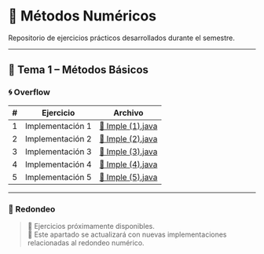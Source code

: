 # 📘 Métodos Numéricos

Repositorio de ejercicios prácticos desarrollados durante el semestre.

---

## 🔹 Tema 1 – Métodos Básicos

### 🌀 Overflow

| # | Ejercicio | Archivo |
|:-:|-----------|---------|
| 1 | Implementación 1 | [📄 Imple (1).java](./Tema1/Overflow/Imple%20(1).java) |
| 2 | Implementación 2 | [📄 Imple (2).java](./Tema1/Overflow/Imple%20(2).java) |
| 3 | Implementación 3 | [📄 Imple (3).java](./Tema1/Overflow/Imple%20(3).java) |
| 4 | Implementación 4 | [📄 Imple (4).java](./Tema1/Overflow/Imple%20(4).java) |
| 5 | Implementación 5 | [📄 Imple (5).java](./Tema1/Overflow/Imple%20(5).java) |

---

### 🧮 Redondeo

> 🔧 Ejercicios próximamente disponibles.  
> 📌 Este apartado se actualizará con nuevas implementaciones relacionadas al redondeo numérico.

